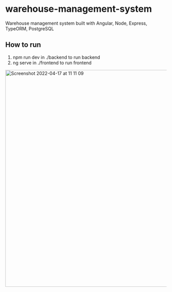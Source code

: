 # warehouse-management-system
Warehouse management system built with Angular, Node, Express, TypeORM, PostgreSQL

## How to run

1. npm run dev in ./backend to run backend
2. ng serve in ./frontend to run frontend


<img width="675" alt="Screenshot 2022-04-17 at 11 11 09" src="https://user-images.githubusercontent.com/59964679/163708165-d13c7e4b-369b-47de-b324-9d13b0e93c98.png">
